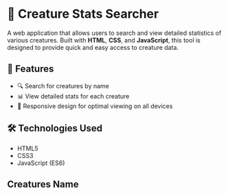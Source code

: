 # 🐉 Creature Stats Searcher

A web application that allows users to search and view detailed statistics of various creatures. Built with **HTML**, **CSS**, and **JavaScript**, this tool is designed to provide quick and easy access to creature data.

## 🚀 Features

- 🔍 Search for creatures by name
- 📊 View detailed stats for each creature
- 📱 Responsive design for optimal viewing on all devices

## 🛠️ Technologies Used

- HTML5
- CSS3
- JavaScript (ES6)

## Creatures Name


